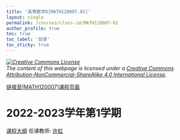 ```yaml
---
title: '高等数学D[MATH120007.01]'
layout: single
permalink: /courses/class-id/MATH120007-01
author_profile: true
toc: true
toc_label: '目录'
toc_sticky: true
---
```



<div class='notice--warning'>
	<p><i><a rel='license' href='http://creativecommons.org/licenses/by-nc-sa/4.0/'><img alt='Creative Commons License' style='border-width:0' src='https://i.creativecommons.org/l/by-nc-sa/4.0/88x31.png' /></a><br /> The content of this webpage is licensed under a <a rel='license' href='http://creativecommons.org/licenses/by-nc-sa/4.0/'>Creative Commons Attribution-NonCommercial-ShareAlike 4.0 International License</a>.</i></p>
</div>

<a href='https://fdu-math.github.io/courses/MATH120007'>链接至[MATH120007]课程页面</a>

# 2022-2023学年第1学期
<a href='https://fdu-math.github.io/courses/syllabus/MATH120007.01-2022-2023-1 (Encrypted).pdf'>课程大纲</a>
任课教师: <a href='https://fdu-math.github.io/teachers/许虹'>许虹</a>
